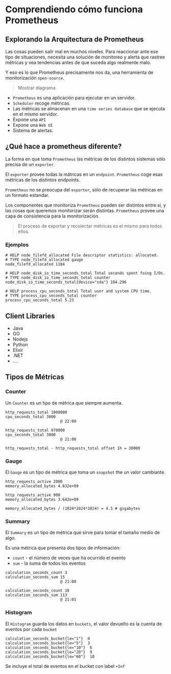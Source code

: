 # Comprendiendo cómo funciona Prometheus

## Explorando la Arquitectura de Prometheus

Las cosas pueden salir mal en muchos niveles. Para reaccionar ante ese tipo de situaciones, necesita una solución de monitoreo y alerta que rastree métricas y vea tendencias antes de que suceda algo realmente malo.

Y eso es lo que Prometheus precisamente nos da, una herramienta de monitorización `open-source`.

> Mostrar diagrama

* `Prometheus` es una aplicación para ejecutar en un servidor.
* `Scheduler` recoge métricas.
* Las métricas se almacenan en una `time series database` que se ejecuta en el mismo servidor.
* Expone una `API` 
* Expone una `Web UI`
* Sistema de alertas.

## ¿Qué hace a prometheus diferente?

La forma en que toma `Prometheus` las métricas de los distintos sistemas sólo precisa de un `exporter`.

El `exporter` provee todas la mátricas en un `endpoint`. `Prometheus` coge esas métricas de los distintos endpoints.

`Prometheus` no se preocupa del `exporter`, sólo de recuperar las métricas en un formato estandar.

Los componentes que monitoriza `Prometheus` pueden ser distintos entre si, y las cosas que queremos monitorizar serán distintas. `Prometheus` provee una capa de consistencia para la monitorización.

> El proceso de exportar y recolectar métricas es el mismo para todos ellos.

### Ejemplos

```
# HELP node_filefd_allocated File descriptor statistics: allocated.
# TYPE node_filefd_allocated gauge
node_filefd_allocated 1184
```

```
# HELP node_disk_io_time_seconds_total Total seconds spent foing I/Os.
# TYPE node_disk_io_time_seconds_total counter
node_disk_io_time_seconds_total{device="sda"} 104.296 
```

```
# HELP process_cpu_seconds_total Total user and system CPU time.
# TYPE process_cpu_seconds_total counter
process_cpu_seconds_total 5.23
```

## Client Libraries

* Java
* GO
* Nodejs
* Python
* Elixir
* .NET
* ....

## Tipos de Métricas

### Counter

Un `Counter` es un tipo de métrica que siempre aumenta. 

```
http_requests_total 1000000
cpu_seconds_total 3000
                        @ 22:00
```

```
http_requests_total 970000
cpu_seconds_total 3000
                        @ 21:00
```

```
http_requests_total - http_requests_total offset 1h = 30000
```

### Gauge

El `Gauge` es un tipo de métrica que toma un `snapshot` the un valor cambiante.

```
http_requests_active 2000
memory_allocated_bytes 4.832e+09
```

```
http_requests_active 900
memory_allocated_bytes 3.642e+09
```

```
memory_allocated_bytes / (1024*1024*1024) = 4.5 # gigabytes
```

### Summary

El `Summary` es un tipo de métrica que sirve para tomar el tamaño medio de algo.

Es una métrica que presenta dos tipos de información:

* `count` - el número de veces que ha ocurrido el evento 
* `sum` - la suma de todos los eventos

```
calculation_seconds_count 3
calculation_seconds_sum 15
                        @ 21:00
```

```
calculation_seconds_count 10
calculation_seconds_sum 113
                        @ 21:01
```


### Histogram

El `Histogram` guarda los datos en `buckets`, el valor devuelto es la cuenta de eventos por cada `bucket`

```
calculation_seconds_bucket{le="1"}  0
calculation_seconds_bucket{le="5"}  3
calculation_seconds_bucket{le="10"}  6
calculation_seconds_bucket{le="20"}  9
calculation_seconds_bucket{le="60"}  10
```

Se incluye el total de eventos en el bucket con label `+Inf`

